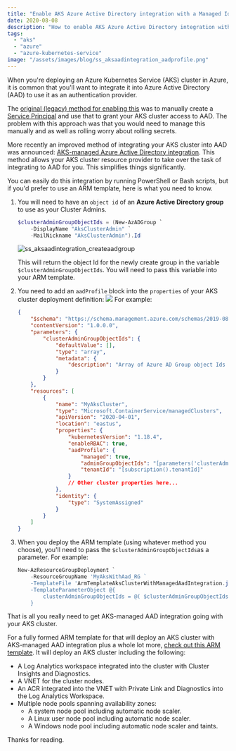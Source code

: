 ```yaml
---
title: "Enable AKS Azure Active Directory integration with a Managed Identity from an ARM template"
date: 2020-08-08
description: "How to enable AKS Azure Active Directory integration with a Managed Identity from an ARM template"
tags:
  - "aks"
  - "azure"
  - "azure-kubernetes-service"
image: "/assets/images/blog/ss_aksaadintegration_aadprofile.png"
---
```


When you're deploying an Azure Kubernetes Service (AKS) cluster in Azure, it is common that you'll want to integrate it into Azure Active Directory (AAD) to use it as an authentication provider.

The [original (legacy) method for enabling this](https://docs.microsoft.com/en-us/azure/aks/azure-ad-integration-cli) was to manually create a [Service Principal](https://docs.microsoft.com/en-us/azure/active-directory/develop/howto-create-service-principal-portal) and use that to grant your AKS cluster access to AAD. The problem with this approach was that you would need to manage this manually and as well as rolling worry about rolling secrets.

More recently an improved method of integrating your AKS cluster into AAD was announced: [AKS-managed Azure Active Directory integration](https://docs.microsoft.com/en-us/azure/active-directory/develop/howto-create-service-principal-portal). This method allows your AKS cluster resource provider to take over the task of integrating to AAD for you. This simplifies things significantly.

You can easily do this integration by running PowerShell or Bash scripts, but if you'd prefer to use an ARM template, here is what you need to know.

1. You will need to have an `object id` of an **Azure Active Directory group** to use as your Cluster Admins.

   ```powershell
   $clusterAdminGroupObjectIds = (New-AzADGroup `
       -DisplayName "AksClusterAdmin" `
       -MailNickname "AksClusterAdmin").Id
   ```

   ![ss_aksaadintegration_createaadgroup](/assets/images/blog/ss_aksaadintegration_createaadgroup.png)

   This will return the object Id for the newly create group in the variable `$clusterAdminGroupObjectIds`. You will need to pass this variable into your ARM template.
1. You need to add an `aadProfile` block into the `properties` of your AKS cluster deployment definition:
   ![](/assets/images/blog/ss_aksaadintegration_aadprofile.png)
   For example:

    ```json
    {
        "$schema": "https://schema.management.azure.com/schemas/2019-08-01/deploymentTemplate.json#",
        "contentVersion": "1.0.0.0",
        "parameters": {
            "clusterAdminGroupObjectIds": {
                "defaultValue": [],
                "type": "array",
                "metadata": {
                    "description": "Array of Azure AD Group object Ids to use for cluster administrators."
                }
            }
        },
        "resources": [
            {
                "name": "MyAksCluster",
                "type": "Microsoft.ContainerService/managedClusters",
                "apiVersion": "2020-04-01",
                "location": "eastus",
                "properties": {
                    "kubernetesVersion": "1.18.4",
                    "enableRBAC": true,
                    "aadProfile": {
                        "managed": true,
                        "adminGroupObjectIds": "[parameters('clusterAdminGroupObjectIds')]",
                        "tenantId": "[subscription().tenantId]"
                    }
                    // Other cluster properties here...
                },
                "identity": {
                    "type": "SystemAssigned"
                }
            }
        ]
    }
    ```

1. When you deploy the ARM template (using whatever method you choose), you'll need to pass the `$clusterAdminGroupObjectIds`​as a parameter. For example:

    ```powershell
    New-AzResourceGroupDeployment `
        -ResourceGroupName 'MyAksWithAad_RG `
        -TemplateFile 'ArmTemplateAksClusterWithManagedAadIntegration.json' `
        -TemplateParameterObject @{
            clusterAdminGroupObjectIds = @( $clusterAdminGroupObjectIds )
        }
    ```

That is all you really need to get AKS-managed AAD integration going with your AKS cluster.

For a fully formed ARM template for that will deploy an AKS cluster with AKS-managed AAD integration plus a whole lot more, [check out this ARM template](https://github.com/PlagueHO/Workshop-AKS-Advanced-with-AGIC/blob/master/src/infrastructure/azuredeploy.json). It will deploy an AKS cluster including the following:

- A Log Analytics workspace integrated into the cluster with Cluster Insights and Diagnostics.
- A VNET for the cluster nodes.
- An ACR integrated into the VNET with Private Link and Diagnostics into the Log Analytics Workspace.
- Multiple node pools spanning availability zones:
  - A system node pool including automatic node scaler.
  - A Linux user node pool including automatic node scaler.
  - A Windows node pool including automatic node scaler and taints.

Thanks for reading.
